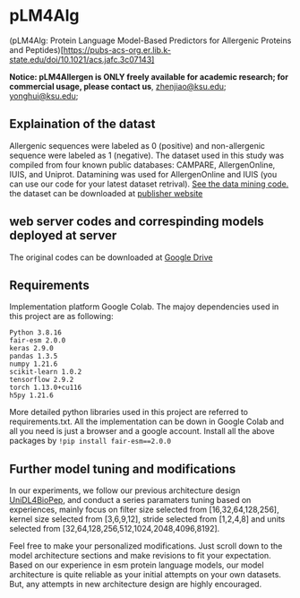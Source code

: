 # pLM4Alg
(pLM4Alg: Protein Language Model-Based Predictors for Allergenic Proteins and Peptides)[https://pubs-acs-org.er.lib.k-state.edu/doi/10.1021/acs.jafc.3c07143]


**Notice: pLM4Allergen is ONLY freely available for academic research; for commercial usage, please contact us**, zhenjiao@ksu.edu; yonghui@ksu.edu;


## Explaination of the datast
Allergenic sequences were labeled as 0 (positive) and non-allergenic sequence were labeled as 1 (negative). The dataset used in this study was compiled from four known public databases: CAMPARE, AllergenOnline, IUIS, and Uniprot. Datamining was used for AllergenOnline and IUIS (you can use our code for your latest dataset retrival). [See the data mining code.](https://github.com/dzjxzyd/pLM4Allergen/tree/main/Data%20mining%20from%20database)
the dataset can be downloaded at [publisher website](https://pubs-acs-org.er.lib.k-state.edu/doi/suppl/10.1021/acs.jafc.3c07143/suppl_file/jf3c07143_si_001.xlsx)

## web server codes and correspinding models deployed at server
The original codes can be downloaded at [Google Drive](https://drive.google.com/drive/folders/1veD40uj8R7gpIo8y1niXtoKij_vZ3eiD?usp=sharing.)
 


## Requirements
Implementation platform Google Colab.
The majoy dependencies used in this project are as following:
```
Python 3.8.16
fair-esm 2.0.0
keras 2.9.0
pandas 1.3.5
numpy 1.21.6
scikit-learn 1.0.2
tensorflow 2.9.2
torch 1.13.0+cu116
h5py 1.21.6
```
More detailed python libraries used in this project are referred to requirements.txt. All the implementation can be down in Google Colab and all you need is just a browser and a google account. Install all the above packages by ```!pip install fair-esm==2.0.0```

## Further model tuning and modifications

In our experiments, we follow our previous architecture design [UniDL4BioPep](https://github.com/dzjxzyd/UniDL4BioPep/tree/main), and conduct a series paramaters tuning based on experiences, mainly focus on filter size selected from [16,32,64,128,256], kernel size selected from [3,6,9,12], stride selected from [1,2,4,8] and units selected from [32,64,128,256,512,1024,2048,4096,8192].

Feel free to make your personalized modifications. Just scroll down to the model architecture sections and make revisions to fit your expectation. Based on our experience in esm protein language models, our model architecture is quite reliable as your initial attempts on your own datasets. But, any attempts in new architecture design are highly encouraged. 
